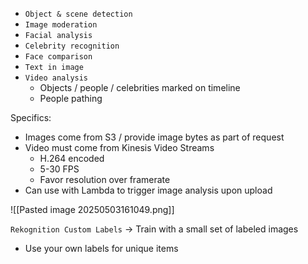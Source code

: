 - `Object & scene detection`
- `Image moderation`
- `Facial analysis`
- `Celebrity recognition`
- `Face comparison`
- `Text in image`
- `Video analysis`
	- Objects / people / celebrities marked on timeline
	- People pathing

Specifics:
- Images come from S3 / provide image bytes as part of request 
- Video must come from Kinesis Video Streams
	- H.264 encoded
	- 5-30 FPS
	- Favor resolution over framerate
- Can use with Lambda to trigger image analysis upon upload

![[Pasted image 20250503161049.png]]


`Rekognition Custom Labels` → Train with a small set of labeled images
- Use your own labels for unique items



